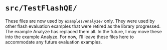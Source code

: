 # `src/TestFlashQE/`
These files are now used by `examples/Analyze/` only. They were used by other
flash evaluation examples that were retired as the library progressed. The
example Analyze has replaced them all. In the future, I may move these into the
example Analyze. For now, I'll leave these files here to accommodate any future
evaluation examples.
